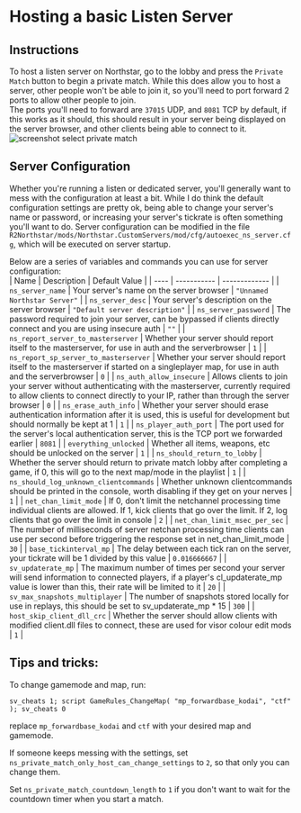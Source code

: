 # Hosting a basic Listen Server

## Instructions

To host a listen server on Northstar, go to the lobby and press the `Private Match` button to begin a private match.
While this does allow you to host a server, other people won't be able to join it, so you'll need to port forward 2 ports to allow other people to join.\
The ports you'll need to forward are `37015` UDP, and `8081` TCP by default, if this works as it should, this should result in your server being displayed on the server browser, and other clients being able to connect to it.\
![screenshot select private match](https://raw.githubusercontent.com/R2Northstar/NorthstarWiki/main/wiki/lobbyprivatematch.png)

## Server Configuration
Whether you're running a listen or dedicated server, you'll generally want to mess with the configuration at least a bit. While I do think the default configuration settings are pretty ok, being able to change your server's name or password, or increasing your server's tickrate is often something you'll want to do. Server configuration can be modified in the file `R2Northstar/mods/Northstar.CustomServers/mod/cfg/autoexec_ns_server.cfg`, which will be executed on server startup.

Below are a series of variables and commands you can use for server configuration:\
| Name | Description | Default Value |
| ---- | ----------- | ------------- |
| `ns_server_name` | Your server's name on the server browser | `"Unnamed Northstar Server"` |
| `ns_server_desc` | Your server's description on the server browser | `"Default server description"` |
| `ns_server_password` | The password required to join your server, can be bypassed if clients directly connect and you are using insecure auth | `""` |
| `ns_report_server_to_masterserver` | Whether your server should report itself to the masterserver, for use in auth and the serverbrowser | `1` |
| `ns_report_sp_server_to_masterserver` | Whether your server should report itself to the masterserver if started on a singleplayer map, for use in auth and the serverbrowser | `0` |
| `ns_auth_allow_insecure` | Allows clients to join your server without authenticating with the masterserver, currently required to allow clients to connect directly to your IP, rather than through the server browser | `0` |
| `ns_erase_auth_info` | Whether your server should erase authentication information after it is used, this is useful for development but should normally be kept at 1 | `1` |
| `ns_player_auth_port` | The port used for the server's local authentication server, this is the TCP port we forwarded earlier | `8081` |
| `everything_unlocked` | Whether all items, weapons, etc should be unlocked on the server | `1` |
| `ns_should_return_to_lobby` | Whether the server should return to private match lobby after completing a game, if 0, this will go to the next map/mode in the playlist | `1` |
| `ns_should_log_unknown_clientcommands` | Whether unknown clientcommands should be printed in the console, worth disabling if they get on your nerves | `1` |
| `net_chan_limit_mode` | If 0, don't limit the netchannel processing time individual clients are allowed. If 1, kick clients that go over the limit. If 2, log clients that go over the limit in console | `2` |
| `net_chan_limit_msec_per_sec` | The number of milliseconds of server netchan processing time clients can use per second before triggering the response set in net_chan_limit_mode | `30` |
| `base_tickinterval_mp` | The delay between each tick ran on the server, your tickrate will be 1 divided by this value | `0.016666667` |
| `sv_updaterate_mp` | The maximum number of times per second your server will send information to connected players, if a player's cl_updaterate_mp value is lower than this, their rate will be limited to it | `20` |
| `sv_max_snapshots_multiplayer` | The number of snapshots stored locally for use in replays, this should be set to sv_updaterate_mp * 15 | `300` |
| `host_skip_client_dll_crc` | Whether the server should allow clients with modified client.dll files to connect, these are used for visor colour edit mods | `1` |

## Tips and tricks:

To change gamemode and map, run:
```
sv_cheats 1; script GameRules_ChangeMap( "mp_forwardbase_kodai", "ctf" ); sv_cheats 0
```
replace `mp_forwardbase_kodai` and `ctf` with your desired map and gamemode.


If someone keeps messing with the settings, set `ns_private_match_only_host_can_change_settings` to `2`, so that only you can change them.

Set `ns_private_match_countdown_length` to `1` if you don't want to wait for the countdown timer when you start a match.
